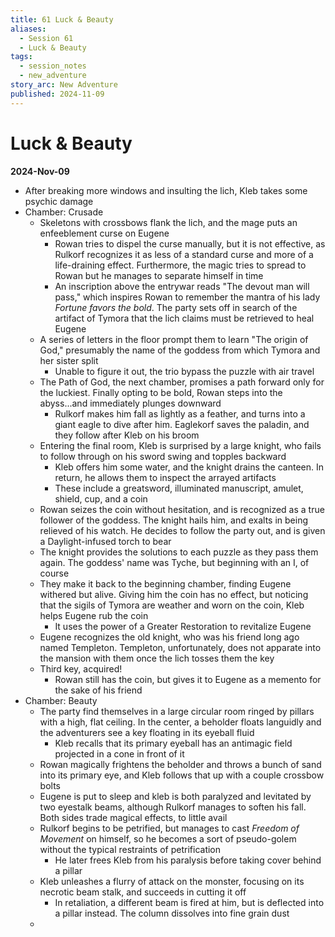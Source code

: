 ```yaml
---
title: 61 Luck & Beauty
aliases:
  - Session 61
  - Luck & Beauty
tags:
  - session_notes
  - new_adventure
story_arc: New Adventure
published: 2024-11-09
---
```

# Luck & Beauty
**2024-Nov-09**

- After breaking more windows and insulting the lich, Kleb takes some psychic damage
- Chamber: Crusade
	- Skeletons with crossbows flank the lich, and the mage puts an enfeeblement curse on Eugene
		- Rowan tries to dispel the curse manually, but it is not effective, as Rulkorf recognizes it as less of a standard curse and more of a life-draining effect. Furthermore, the magic tries to spread to Rowan but he manages to separate himself in time
		- An inscription above the entrywar reads "The devout man will pass," which inspires Rowan to remember the mantra of his lady *Fortune favors the bold*. The party sets off in search of the artifact of Tymora that the lich claims must be retrieved to heal Eugene
	- A series of letters in the floor prompt them to learn "The origin of God," presumably the name of the goddess from which Tymora and her sister split
		- Unable to figure it out, the trio bypass the puzzle with air travel
	- The Path of God, the next chamber, promises a path forward only for the luckiest. Finally opting to be bold, Rowan steps into the abyss...and immediately plunges downward
		- Rulkorf makes him fall as lightly as a feather, and turns into a giant eagle to dive after him. Eaglekorf saves the paladin, and they follow after Kleb on his broom
	- Entering the final room, Kleb is surprised by a large knight, who fails to follow through on his sword swing and topples backward
		- Kleb offers him some water, and the knight drains the canteen. In return, he allows them to inspect the arrayed artifacts
		- These include a greatsword, illuminated manuscript, amulet, shield, cup, and a coin
	- Rowan seizes the coin without hesitation, and is recognized as a true follower of the goddess. The knight hails him, and exalts in being relieved of his watch. He decides to follow the party out, and is given a Daylight-infused torch to bear
	- The knight provides the solutions to each puzzle as they pass them again. The goddess' name was Tyche, but beginning with an I, of course
	- They make it back to the beginning chamber, finding Eugene withered but alive. Giving him the coin has no effect, but noticing that the sigils of Tymora are weather and worn on the coin, Kleb helps Eugene rub the coin
		- It uses the power of a Greater Restoration to revitalize Eugene
	- Eugene recognizes the old knight, who was his friend long ago named Templeton. Templeton, unfortunately, does not apparate into the mansion with them once the lich tosses them the key
	- Third key, acquired!
		- Rowan still has the coin, but gives it to Eugene as a memento for the sake of his friend
- Chamber: Beauty
	- The party find themselves in a large circular room ringed by pillars with a high, flat ceiling. In the center, a beholder floats languidly and the adventurers see a key floating in its eyeball fluid
		- Kleb recalls that its primary eyeball has an antimagic field projected in a cone in front of it
	- Rowan magically frightens the beholder and throws a bunch of sand into its primary eye, and Kleb follows that up with a couple crossbow bolts
	- Eugene is put to sleep and kleb is both paralyzed and levitated by two eyestalk beams, although Rulkorf manages to soften his fall. Both sides trade magical effects, to little avail
	- Rulkorf begins to be petrified, but manages to cast *Freedom of Movement* on himself, so he becomes a sort of pseudo-golem without the typical restraints of petrification
		- He later frees Kleb from his paralysis before taking cover behind a pillar
	- Kleb unleashes a flurry of attack on the monster, focusing on its necrotic beam stalk, and succeeds in cutting it off
		- In retaliation, a different beam is fired at him, but is deflected into a pillar instead. The column dissolves into fine grain dust
	- 